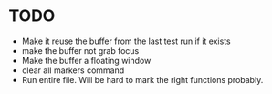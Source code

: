 
# TODO
- Make it reuse the buffer from the last test run if it exists
- make the buffer not grab focus
- Make the buffer a floating window
- clear all markers command
- Run entire file. Will be hard to mark the right functions probably.
